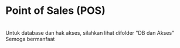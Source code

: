 <h1>Point of Sales (POS)</h1><br>
Untuk database dan hak akses, silahkan lihat difolder "DB dan Akses"<br>
Semoga bermanfaat
